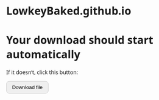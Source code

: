 # LowkeyBaked.github.io
<!doctype html>
<html lang="en">
<head>
  <meta charset="utf-8" />
  <title>Auto-download text file</title>
  <meta name="viewport" content="width=device-width, initial-scale=1" />
  <style>
    body { font-family: system-ui, sans-serif; margin: 2rem; }
    button { padding: 0.5rem 0.9rem; border-radius: 0.5rem; border: 1px solid #ccc; cursor: pointer; }
  </style>
</head>
<body>
  <h1>Your download should start automatically</h1>
  <p>If it doesn’t, click this button:</p>
  <button id="fallback">Download file</button>

  <!-- Hidden anchor used to trigger the download -->
  <a id="dl" download="example.txt" style="display:none"></a>

  <script>
    (function () {
      // === Customize these two lines ===
      const filename = "example.txt";
      const textContent = "Hello! This file was generated when you visited the page.\r\n";

      const anchor = document.getElementById("dl");
      const fallbackBtn = document.getElementById("fallback");

      function triggerDownload() {
        const blob = new Blob([textContent], { type: "text/plain;charset=utf-8" });
        const url = URL.createObjectURL(blob);

        anchor.href = url;
        anchor.download = filename;
        anchor.click();

        // Clean up the temporary object URL shortly after
        setTimeout(() => URL.revokeObjectURL(url), 1000);
      }

      // Try to start the download as soon as the page finishes loading
      window.addEventListener("load", triggerDownload);

      // Fallback (for browsers that block auto-downloads without a user gesture)
      fallbackBtn.addEventListener("click", triggerDownload);
    })();
  </script>
</body>
</html>
